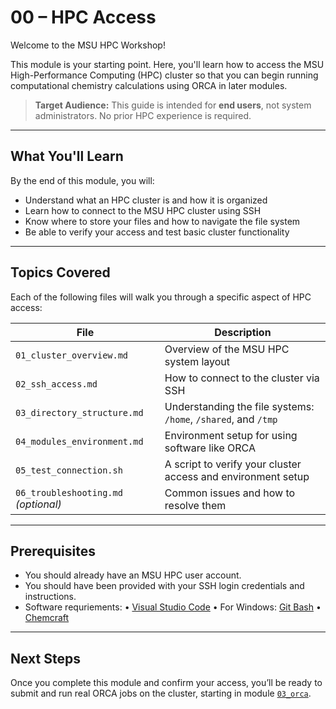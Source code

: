 # 00 – HPC Access

Welcome to the MSU HPC Workshop!

This module is your starting point. Here, you'll learn how to access the MSU High-Performance Computing (HPC) cluster so that you can begin running computational chemistry calculations using ORCA in later modules.

> **Target Audience:** This guide is intended for **end users**, not system administrators. No prior HPC experience is required.

---

## What You'll Learn

By the end of this module, you will:

- Understand what an HPC cluster is and how it is organized
- Learn how to connect to the MSU HPC cluster using SSH
- Know where to store your files and how to navigate the file system
- Be able to verify your access and test basic cluster functionality

---

## Topics Covered

Each of the following files will walk you through a specific aspect of HPC access:

| File | Description |
|------|-------------|
| `01_cluster_overview.md` | Overview of the MSU HPC system layout |
| `02_ssh_access.md`       | How to connect to the cluster via SSH |
| `03_directory_structure.md` | Understanding the file systems: `/home`, `/shared`, and `/tmp` |
| `04_modules_environment.md` | Environment setup for using software like ORCA |
| `05_test_connection.sh` | A script to verify your cluster access and environment setup |
| `06_troubleshooting.md` *(optional)* | Common issues and how to resolve them |

---

## Prerequisites

- You should already have an MSU HPC user account.
- You should have been provided with your SSH login credentials and instructions.
- Software requriements:
    •	[Visual Studio Code](https://code.visualstudio.com/downloadVisual)
	•	For Windows: [Git Bash](https://gitforwindows.org/)
    •	[Chemcraft](https://www.chemcraftprog.com/download.html)

---

## Next Steps

Once you complete this module and confirm your access, you’ll be ready to submit and run real ORCA jobs on the cluster, starting in module [`03_orca`](../03_orca/).